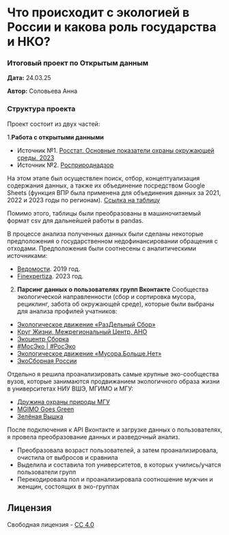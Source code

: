 # Что происходит с экологией в России и какова роль государства и НКО?
### Итоговый проект по Открытым данным

**Дата:** 24.03.25

**Автор:** Соловьева Анна

### Структура проекта
Проект состоит из двух частей:

1.**Работа с открытыми данными**
- Источник №1. [Росстат. Основные показатели охраны окружающей среды. 2023](https://docs.yandex.ru/docs/view?tm=1742671703&tld=ru&lang=ru&name=oxr_bul_2023.pdf&text=%D1%8D%D0%BA%D0%BE%D0%BB%D0%BE%D0%B3%D0%B8%D1%8F%20%D1%80%D0%BE%D1%81%D1%81%D0%B8%D1%8F%20%D0%B4%D0%B0%D0%BD%D0%BD%D1%8B%D0%B5&url=https%3A%2F%2Frosstat.gov.ru%2Fstorage%2Fmediabank%2Foxr_bul_2023.pdf&lr=11499&mime=pdf&l10n=ru&sign=03ba52388791b96b6942021f812bb66c&keyno=0&nosw=1&serpParams=tm%3D1742671703%26tld%3Dru%26lang%3Dru%26name%3Doxr_bul_2023.pdf%26text%3D%25D1%258D%25D0%25BA%25D0%25BE%25D0%25BB%25D0%25BE%25D0%25B3%25D0%25B8%25D1%258F%2B%25D1%2580%25D0%25BE%25D1%2581%25D1%2581%25D0%25B8%25D1%258F%2B%25D0%25B4%25D0%25B0%25D0%25BD%25D0%25BD%25D1%258B%25D0%25B5%26url%3Dhttps%253A%2F%2Frosstat.gov.ru%2Fstorage%2Fmediabank%2Foxr_bul_2023.pdf%26lr%3D11499%26mime%3Dpdf%26l10n%3Dru%26sign%3D03ba52388791b96b6942021f812bb66c%26keyno%3D0%26nosw%3D1)
- Источник №2. [Росприроднадзор](https://rpn.gov.ru/open-service/analytic-data/statistic-reports/production-consumption-waste/)

На этом этапе был осуществлен поиск, отбор, концептуализация содержания данных, а также их объединение посредством Google Sheets (функция ВПР была применена для объединения данных за 2021, 2022 и 2023 годы по регионам). [Ссылка на таблицу](https://docs.google.com/spreadsheets/d/1t8Bz2qaLbntjJ4CYP2U4VqvACTvLFGN9KObSsbNMhC8/edit?usp=sharing)

Помимо этого, таблицы были преобразованы в машиночитаемый формат csv для дальнейшей работы в pandas.

В процессе анализа полученных данных были сделаны некоторые предположения о государственном недофинансировании обращения с отходами. Предположения были соотнесены с аналитическими источниками: 
- [Ведомости](https://www.vedomosti.ru/economics/articles/2019/10/17/814026-finansirovanie-reformi). 2019 год.
- [Finexpertiza](https://finexpertiza.ru/press-service/researches/2023/zakh-80-musora/). 2023 год.

2. **Парсинг данных о пользователях групп Вконтакте**
Сообщества экологической направленности (сбор и сортировка мусора, рециклинг, забота об окружающей среде), которые были выбраны для анализа профилей учатников:
- [Экологическое движение «РазДельный Сбор»](https://vk.com/rsbor)
- [Круг Жизни, Межрегиональный Центр, АНО](https://vk.com/vkrugorg)
- [Экоцентр Сборка](https://vk.com/ecosborka)
- [#МосЭко | #РосЭко](https://vk.com/moseco)
- [Экологическое движение «Мусора.Больше.Нет»](https://vk.com/musora_bolshe_net)
- [ЭкоСборная России](https://vk.com/ecosophy)

Отдельно я решила проанализировать самые крупные эко-сообщества вузов, которые занимаются продвижанием экологичного образа жизни в университетах НИУ ВШЭ, МГИМО и МГУ:
- [Дружина охраны природы МГУ](https://vk.com/dop_msu)
- [MGIMO Goes Green](https://vk.com/mgimogoesgreen)
- [Зелёная Вышка](https://vk.com/hsegreen)

После подключения к API Вконтакте и загрузке данных о пользователях, я провела преобразование данных и разведочный анализ.

- Преобразовала возраст пользователей, а затем проанализировала, очистила от выбросов и сравнила
- Выделила и составила топ университетов, в которых учились/учатся пользователи групп
- Перекодировала пол и проанализировала соотношение мужчин и женщин, состоящих в эко-группах

## Лицензия

Свободная лицензия - [CC 4.0](https://creativecommons.org/licenses/by/4.0/?region=international)

